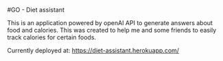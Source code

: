 #GO - Diet assistant

This is an application powered by openAI API to generate answers about food and calories.
This was created to help me and some friends to easily track calories for certain foods.

Currently deployed at:
https://diet-assistant.herokuapp.com/